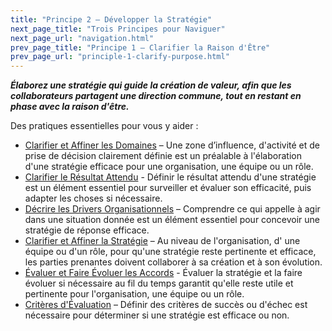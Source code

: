 ```yaml
---
title: "Principe 2 – Développer la Stratégie"
next_page_title: "Trois Principes pour Naviguer"
next_page_url: "navigation.html"
prev_page_title: "Principe 1 – Clarifier la Raison d'Être"
prev_page_url: "principle-1-clarify-purpose.html"
---
```



**_Élaborez une stratégie qui guide la création de valeur, afin que les collaborateurs partagent une direction commune, tout en restant en phase avec la raison d'être._**

Des pratiques essentielles pour vous y aider :

- [Clarifier et Affiner les Domaines](clarify-and-develop-domains.html) – Une zone d’influence, d'activité et de prise de décision clairement définie est un préalable à l'élaboration d'une stratégie efficace pour une organisation, une équipe ou un rôle.
- [Clarifier le Résultat Attendu](clarify-intended-outcome.html) - Définir le résultat attendu d'une stratégie est un élément essentiel pour surveiller et évaluer son efficacité, puis adapter les choses si nécessaire.
- [Décrire les Drivers Organisationnels](describe-organizational-drivers.html) – Comprendre ce qui appelle à agir dans une situation donnée est un élément essentiel pour concevoir une stratégie de réponse efficace.
- [Clarifier et Affiner la Stratégie](section-clarify-and-develop-strategy) –  Au niveau de l'organisation, d' une équipe ou d'un rôle, pour qu'une stratégie reste pertinente et efficace, les parties prenantes doivent collaborer à sa création et à son évolution.
- [Évaluer et Faire Évoluer les Accords](evaluate-and-evolve-agreements.html) - Évaluer la stratégie et la faire évoluer si nécessaire au fil du temps garantit qu'elle reste utile et pertinente pour l'organisation, une équipe ou un rôle.
- [Critères d'Évaluation](evaluation-criteria.html) – Définir des critères de succès ou d'échec est nécessaire pour déterminer si une stratégie est efficace ou non.
